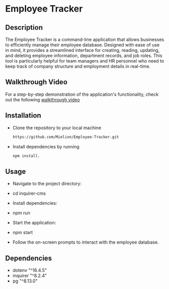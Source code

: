 # Employee Tracker
 
## Description

The Employee Tracker is a command-line application that allows businesses to efficiently manage their employee database. Designed with ease of use in mind, it provides a streamlined interface for creating, reading, updating, and deleting employee information, department records, and job roles. This tool is particularly helpful for team managers and HR personnel who need to keep track of company structure and employment details in real-time.

## Walkthrough Video

For a step-by-step demonstration of the application's functionality, check out the following [walkthrough video](https://drive.google.com/file/d/1xrQfdG9lq8F3rUQcN_pWrl7szHaivEe7/view?usp=sharing)

## Installation

+ Clone the repository to your local machine
  ``` bash
  https://github.com/Mielion/Employee-Tracker.git
+ Install dependencies by running
  ```bash
  npm install.

## Usage
- Navigate to the project directory:
- cd inquirer-cms
  
- Install dependencies:
- npm run
  
* Start the application:
- npm start
  
- Follow the on-screen prompts to interact with the employee database.

## Dependencies

 - dotenv    "^16.4.5"
 - inquirer  "^8.2.4"
 - pg        "^8.13.0"
